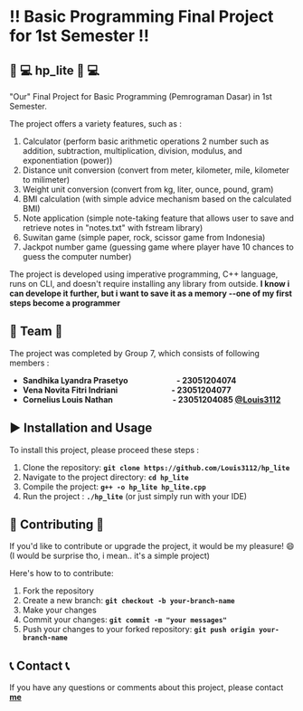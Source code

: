 # :bangbang: **Basic Programming Final Project for 1st Semester**  :bangbang:

## :toolbox: :computer: **hp_lite** :toolbox: :computer: 
"Our" Final Project for Basic Programming (Pemrograman Dasar) in 1st Semester.

The project offers a variety features, such as :
1. Calculator (perform basic arithmetic operations 2 number such as addition, subtraction, multiplication, division, modulus, and exponentiation (power))
2. Distance unit conversion (convert from meter, kilometer, mile, kilometer to milimeter)
3. Weight unit conversion (convert from kg, liter, ounce, pound, gram)
4. BMI calculation (with simple advice mechanism based on the calculated BMI)                          
5. Note application (simple note-taking feature that allows user to save and retrieve notes in "notes.txt" with fstream library)
6. Suwitan game (simple paper, rock, scissor game from Indonesia)
7. Jackpot number game (guessing game where player have 10 chances to guess the computer number)

The project is developed using imperative programming, C++ language, runs on CLI, and doesn't require installing any library from outside.
**I know i can develope it further, but i want to save it as a memory --one of my first steps become a programmer**

## :busts_in_silhouette: **Team** :busts_in_silhouette:
The project was completed by Group 7, which consists of following members :

- **Sandhika Lyandra Prasetyo &emsp; &emsp; &emsp; &emsp; &nbsp; &nbsp; - 23051204074**
- **Vena Novita Fitri Indriani  &emsp; &emsp; &emsp; &nbsp; &nbsp; &nbsp; &nbsp; &nbsp; &nbsp; - 23051204077**
- **Cornelius Louis Nathan  &emsp; &emsp; &emsp; &emsp; &nbsp; &nbsp; &nbsp; &nbsp; &nbsp; - 23051204085 [@Louis3112](https://github.com/Louis3112)**

## :arrow_forward: **Installation and Usage** 
To install this project, please proceed these steps :

1. Clone the repository: **`git clone https://github.com/Louis3112/hp_lite`**
2. Navigate to the project directory: **`cd hp_lite`**
3. Compile the project: **`g++ -o hp_lite hp_lite.cpp`**
4. Run the project : **`./hp_lite`** (or just simply run with your IDE)

## 	:bust_in_silhouette: **Contributing** :bust_in_silhouette:
If you'd like to contribute or upgrade the project, it would be my pleasure! :smile: 
(I would be surprise tho, i mean.. it's a simple project)

Here's how to to contribute:
1. Fork the repository
2. Create a new branch: **`git checkout -b your-branch-name`**
3. Make your changes
4. Commit your changes: **`git commit -m "your messages"`** 
5. Push your changes to your forked repository: **`git push origin your-branch-name`**

## :telephone_receiver: **Contact** :telephone_receiver:

If you have any questions or comments about this project, please contact **[me](corneliuslouis3112@gmail.com)**
